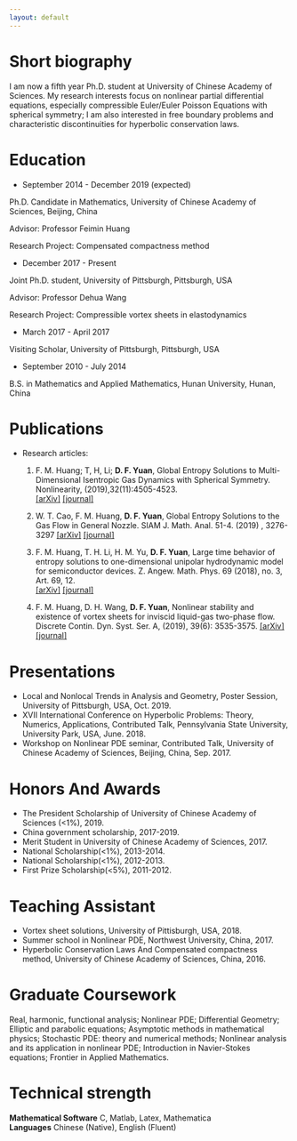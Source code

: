 ```yaml
---
layout: default
---
```


# Short biography

I am now a fifth year Ph.D. student at University of Chinese Academy of Sciences. My research interests focus on nonlinear partial differential equations, especially compressible Euler/Euler Poisson Equations with spherical symmetry; I am also interested in free boundary problems and characteristic discontinuities for hyperbolic conservation laws.

# Education

* September 2014 - December 2019 (expected)  

Ph.D. Candidate in Mathematics, University of Chinese Academy of Sciences, Beijing, China

Advisor: Professor Feimin Huang

Research Project: Compensated compactness method

* December 2017 - Present  

Joint Ph.D. student, University of Pittsburgh, Pittsburgh, USA

Advisor: Professor Dehua Wang

Research Project: Compressible vortex sheets in elastodynamics

* March 2017 - April 2017

Visiting Scholar, University of Pittsburgh, Pittsburgh, USA 

* September 2010 - July 2014 

B.S. in Mathematics and Applied Mathematics, Hunan University, Hunan, China

# Publications


* Research articles:  

   1. F. M. Huang; T, H, Li;  **D. F. Yuan**, Global Entropy Solutions to Multi-Dimensional Isentropic Gas Dynamics with Spherical Symmetry. Nonlinearity, (2019),32(11):4505-4523.    
   [[arXiv]](https://arxiv.org/abs/1711.04430) [[journal]]( https://doi.org/10.1088/1361-6544/ab31ce) 
   
   2.	W. T. Cao, F. M. Huang, **D. F. Yuan**, Global Entropy Solutions to the Gas Flow in General Nozzle. SIAM J. Math. Anal. 51-4. (2019) , 3276-3297
   [[arXiv]](https://arxiv.org/abs/1903.04010) [[journal]](https://doi.org/10.1137/19M1249436)
    
   3.	F. M. Huang, T. H. Li, H. M. Yu, **D. F. Yuan**, Large time behavior of entropy solutions to one-dimensional unipolar hydrodynamic model for semiconductor devices. Z. Angew. Math. Phys. 69 (2018), no. 3, Art. 69, 12.  
   [[arXiv]](https://arxiv.org/abs/1711.05870) [[journal]](https://doi.org/10.1007/s00033-018-0968-z)  
  
   4. F. M. Huang, D. H. Wang, **D. F. Yuan**, Nonlinear stability and existence of vortex sheets for inviscid liquid-gas two-phase flow. Discrete Contin. Dyn. Syst. Ser. A, (2019), 39(6): 3535-3575.
      [[arXiv]](https://arxiv.org/abs/1808.05905) [[journal]](https://www.aimsciences.org/article/doi/10.3934/dcds.2019146)   
      

# Presentations

* Local and Nonlocal Trends in Analysis and Geometry, Poster Session,
 University of Pittsburgh, USA, Oct. 2019.
* XVII International Conference on Hyperbolic Problems: Theory, Numerics, Applications, Contributed Talk, Pennsylvania State University, 
 University Park, USA, June. 2018.
* Workshop on Nonlinear PDE seminar, Contributed Talk, University of Chinese Academy of Sciences,
 Beijing, China, Sep. 2017.


# Honors And Awards

* The President Scholarship of University of Chinese Academy of Sciences (<1%), 2019.
* China government scholarship, 2017-2019.
* Merit Student in University of Chinese Academy of Sciences, 2017.
* National Scholarship(<1%), 2013-2014.
* National Scholarship(<1%), 2012-2013.
* First Prize Scholarship(<5%), 2011-2012.

# Teaching Assistant

*  Vortex sheet solutions, University of Pittisburgh, USA, 2018.
*  Summer school in Nonlinear PDE, Northwest University, China, 2017.
*  Hyperbolic Conservation Laws And Compensated compactness method, University of Chinese Academy of Sciences, China, 2016.

# Graduate Coursework
Real, harmonic, functional analysis; Nonlinear PDE; Differential Geometry; Elliptic and parabolic equations; Asymptotic methods in mathematical physics; Stochastic PDE: theory and numerical methods; Nonlinear analysis and its application in nonlinear PDE; Introduction in Navier-Stokes equations; Frontier in Applied Mathematics.


# Technical strength
 
**Mathematical Software** C, Matlab, Latex, Mathematica     
**Languages**             Chinese (Native), English (Fluent)

